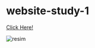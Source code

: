 # website-study-1


[Click Here!](https://selman-s.github.io/website-study-1/)


![resim](https://user-images.githubusercontent.com/97898216/165979981-54999fbb-ec43-436b-81d8-04aa805929d9.png)
